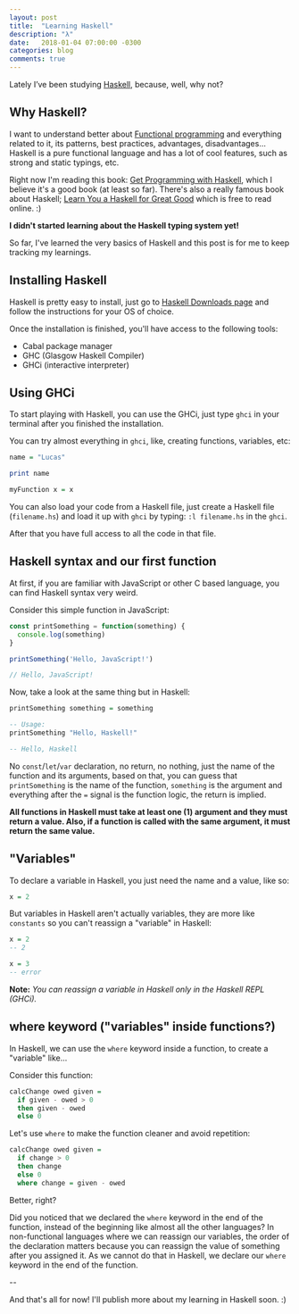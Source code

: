 ```yaml
---
layout: post
title:  "Learning Haskell"
description: "λ"
date:   2018-01-04 07:00:00 -0300
categories: blog
comments: true
---
```


Lately I’ve been studying [Haskell](https://www.haskell.org/), because, well, why not?

## Why Haskell?

I want to understand better about [Functional programming](https://en.wikipedia.org/wiki/Functional_programming) and everything related to it, its patterns, best practices, advantages, disadvantages... Haskell is a pure functional language and has a lot of cool features, such as strong and static typings, etc.

Right now I'm reading this book: [Get Programming with Haskell](https://www.manning.com/books/get-programming-with-haskell), which I believe it's a good book (at least so far). There's also a really famous book about Haskell; [Learn You a Haskell for Great Good](http://learnyouahaskell.com/) which is free to read online. :)

**I didn't started learning about the Haskell typing system yet!**

So far, I've learned the very basics of Haskell and this post is for me to keep tracking my learnings.

## Installing Haskell

Haskell is pretty easy to install, just go to [Haskell Downloads page](https://www.haskell.org/downloads) and follow the instructions for your OS of choice.

Once the installation is finished, you'll have access to the following tools:

* Cabal package manager
* GHC (Glasgow Haskell Compiler)
* GHCi (interactive interpreter)

## Using GHCi

To start playing with Haskell, you can use the GHCi, just type `ghci` in your terminal after you finished the installation.

You can try almost everything in `ghci`, like, creating functions, variables, etc:

```haskell
name = "Lucas"

print name

myFunction x = x
```

You can also load your code from a Haskell file, just create a Haskell file (`filename.hs`) and load it up with `ghci` by typing: `:l filename.hs` in the `ghci`.

After that you have full access to all the code in that file.

## Haskell syntax and our first function

At first, if you are familiar with JavaScript or other C based language, you can find Haskell syntax very weird.

Consider this simple function in JavaScript:

```javascript
const printSomething = function(something) {
  console.log(something)
}

printSomething('Hello, JavaScript!')

// Hello, JavaScript!
```

Now, take a look at the same thing but in Haskell:

```haskell
printSomething something = something

-- Usage:
printSomething "Hello, Haskell!"

-- Hello, Haskell
```

No `const`/`let`/`var` declaration, no return, no nothing, just the name of the function and its arguments, based on that, you can guess that `printSomething` is the name of the function, `something` is the argument and everything after the `=` signal is the function logic, the return is implied.

**All functions in Haskell must take at least one (1) argument and they must return a value. Also, if a function is called with the same argument, it must return the same value.**

## "Variables"

To declare a variable in Haskell, you just need the name and a value, like so:

```haskell
x = 2
```

But variables in Haskell aren't actually variables, they are more like `constants`  so you can't reassign a "variable" in Haskell:

```haskell
x = 2
-- 2

x = 3
-- error
```

**Note:** *You can reassign a variable in Haskell only in the Haskell REPL (GHCi).*

## where keyword ("variables" inside functions?)

In Haskell, we can use the `where` keyword inside a function, to create a "variable" like...

Consider this function:

```haskell
calcChange owed given =
  if given - owed > 0
  then given - owed
  else 0
```

Let's use `where` to make the function cleaner and avoid repetition:

```haskell
calcChange owed given =
  if change > 0
  then change
  else 0
  where change = given - owed
```

Better, right?

Did you noticed that we declared the `where` keyword in the end of the function, instead of the beginning like almost all the other languages? In non-functional languages where we can reassign our variables, the order of the declaration matters because you can reassign the value of something after you assigned it. As we cannot do that in Haskell, we declare our `where` keyword in the end of the function.

--

And that's all for now! I'll publish more about my learning in Haskell soon. :)
